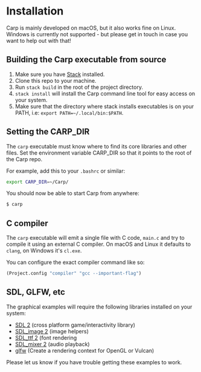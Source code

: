 # Installation

Carp is mainly developed on macOS, but it also works fine on Linux. Windows is currently not supported - but please get in touch in case you want to help out with that!

## Building the Carp executable from source

1. Make sure you have [Stack](https://docs.haskellstack.org/en/stable/README/) installed.
2. Clone this repo to your machine.
3. Run ```stack build``` in the root of the project directory.
4. ```stack install``` will install the Carp command line tool for easy access on your system.
5. Make sure that the directory where stack installs executables is on your PATH, i.e: ```export PATH=~/.local/bin:$PATH```.

## Setting the CARP_DIR

The `carp` executable must know where to find its core libraries and other files.
Set the environment variable CARP_DIR so that it points to the root of the Carp repo.

For example, add this to your `.bashrc` or similar:

```bash
export CARP_DIR=~/Carp/
```

You should now be able to start Carp from anywhere:

```bash
$ carp
```

## C compiler

The `carp` executable will emit a single file with C code, `main.c` and try to compile it using an external C compiler.
On macOS and Linux it defaults to `clang`, on Windows it's `cl.exe`.

You can configure the exact compiler command like so:

```clojure
(Project.config "compiler" "gcc --important-flag")
```

## SDL, GLFW, etc

The graphical examples will require the following libraries installed on your system:

* [SDL 2](https://www.libsdl.org/download-2.0.php) (cross platform game/interactivity library)
* [SDL_image 2](https://www.libsdl.org/projects/SDL_image/) (image helpers)
* [SDL_ttf 2](https://www.libsdl.org/projects/SDL_ttf/) (font rendering
* [SDL_mixer 2](https://www.libsdl.org/projects/SDL_mixer/) (audio playback)
* [glfw](http://www.glfw.org) (Create a rendering context for OpenGL or Vulcan)

Please let us know if you have trouble getting these examples to work.
